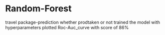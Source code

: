 # Random-Forest
travel package-prediction whether prodtaken or not
trained the model with hyperparameters 
plotted Roc-Auc_curve with score of 86%
